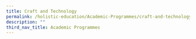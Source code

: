 ```yaml
---
title: Craft and Technology
permalink: /holistic-education/Academic-Programmes/craft-and-technology
description: ""
third_nav_title: Academic Programmes
---
```

